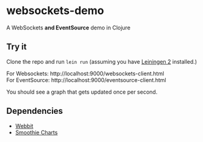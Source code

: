 # websockets-demo

A WebSockets **and EventSource** demo in Clojure

## Try it
Clone the repo and run `lein run` (assuming you have [Leiningen 2](http://github.com/technomancy/leiningen) installed.)

For Websockets: http://localhost:9000/websockets-client.html  
For EventSource: http://localhost:9000/eventsource-client.html

You should see a graph that gets updated once per second.

## Dependencies
* [Webbit](https://github.com/webbit/webbit)
* [Smoothie Charts](https://github.com/joewalnes/smoothie/)
